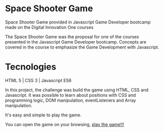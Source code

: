 # Space Shooter Game

Space Shooter Game provided in Javascript Game Developer bootcamp made on the Digital Innovation One courses

The Space Shooter Game was the proposal for one of the courses presented in the Javascript Game Developer bootcamp. Concepts are covered in the course to emphasize the Game Development with Javascript.

# Tecnologies

HTML 5 | CSS 3 | Javascript ES6

In this project, the challenge was build the game using HTML, CSS and Javascript. It was possible to learn about positions with CSS and programming logic, DOM manipulation, eventListeners and Array manipulation.

It's easy and simple to play the game.

You can open the game on your browsing, [play the game!!!](https://rvsriller.github.io/rierShooterGame/)
